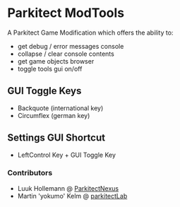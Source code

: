 # Parkitect ModTools

A Parkitect Game Modification which offers the ability to:
* get debug / error messages console
* collapse / clear console contents
* get game objects browser
* toggle tools gui on/off

## GUI Toggle Keys
* Backquote (international key)
* Circumflex (german key)

## Settings GUI Shortcut
* LeftControl Key + GUI Toggle Key

### Contributors
* Luuk Hollemann @ [ParkitectNexus](https://github.com/ParkitectNexus/ModTools)
* Martin 'yokumo' Kelm  @ [parkitectLab](https://github.com/parkitectLab/modTools)
